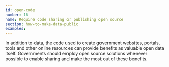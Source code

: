 ```yaml
---
id: open-code
number: 16
name: Require code sharing or publishing open source
section: how-to-make-data-public
examples: 
---
```


<p>In addition to data, the code used to create government websites, portals, tools and other online resources can provide benefits as valuable open data itself. Governments should employ open source solutions whenever possible to enable sharing and make the most out of these benefits.</p>